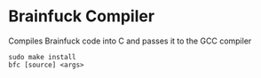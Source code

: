 # Brainfuck Compiler
Compiles Brainfuck code into C and passes it to the GCC compiler

```
sudo make install
bfc [source] <args>
```

